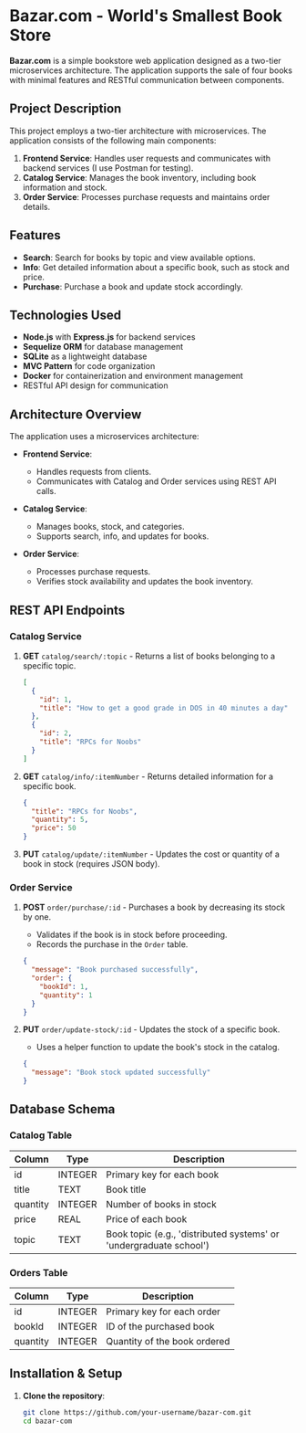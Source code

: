# Bazar.com - World's Smallest Book Store

**Bazar.com** is a simple bookstore web application designed as a two-tier microservices architecture. The application supports the sale of four books with minimal features and RESTful communication between components.

## Project Description

This project employs a two-tier architecture with microservices. The application consists of the following main components:

1. **Frontend Service**: Handles user requests and communicates with backend services (I use Postman for testing).
2. **Catalog Service**: Manages the book inventory, including book information and stock.
3. **Order Service**: Processes purchase requests and maintains order details.

## Features

- **Search**: Search for books by topic and view available options.
- **Info**: Get detailed information about a specific book, such as stock and price.
- **Purchase**: Purchase a book and update stock accordingly.

## Technologies Used

- **Node.js** with **Express.js** for backend services
- **Sequelize ORM** for database management
- **SQLite** as a lightweight database
- **MVC Pattern** for code organization
- **Docker** for containerization and environment management
- RESTful API design for communication

## Architecture Overview

The application uses a microservices architecture:

- **Frontend Service**:
    - Handles requests from clients.
    - Communicates with Catalog and Order services using REST API calls.

- **Catalog Service**:
    - Manages books, stock, and categories.
    - Supports search, info, and updates for books.

- **Order Service**:
    - Processes purchase requests.
    - Verifies stock availability and updates the book inventory.

## REST API Endpoints

### Catalog Service

1. **GET** `catalog/search/:topic` - Returns a list of books belonging to a specific topic.
    ```json
    [
      {
        "id": 1,
        "title": "How to get a good grade in DOS in 40 minutes a day"
      },
      {
        "id": 2,
        "title": "RPCs for Noobs"
      }
    ]
    ```

2. **GET** `catalog/info/:itemNumber` - Returns detailed information for a specific book.
    ```json
    {
      "title": "RPCs for Noobs",
      "quantity": 5,
      "price": 50
    }
    ```

3. **PUT** `catalog/update/:itemNumber` - Updates the cost or quantity of a book in stock (requires JSON body).

### Order Service

1. **POST** `order/purchase/:id` - Purchases a book by decreasing its stock by one.
    - Validates if the book is in stock before proceeding.
    - Records the purchase in the `Order` table.
    ```json
    {
      "message": "Book purchased successfully",
      "order": {
        "bookId": 1,
        "quantity": 1
      }
    }
    ```

2. **PUT** `order/update-stock/:id` - Updates the stock of a specific book.
    - Uses a helper function to update the book's stock in the catalog.
    ```json
    {
      "message": "Book stock updated successfully"
    }
    ```

## Database Schema

### Catalog Table

| Column   | Type   | Description                           |
|----------|--------|---------------------------------------|
| id       | INTEGER| Primary key for each book             |
| title    | TEXT   | Book title                            |
| quantity | INTEGER| Number of books in stock              |
| price    | REAL   | Price of each book                    |
| topic    | TEXT   | Book topic (e.g., 'distributed systems' or 'undergraduate school')|

### Orders Table

| Column      | Type    | Description                       |
|-------------|---------|-----------------------------------|
| id          | INTEGER | Primary key for each order        |
| bookId      | INTEGER | ID of the purchased book          |
| quantity    | INTEGER | Quantity of the book ordered      |

## Installation & Setup

1. **Clone the repository**:
   ```bash
   git clone https://github.com/your-username/bazar-com.git
   cd bazar-com
